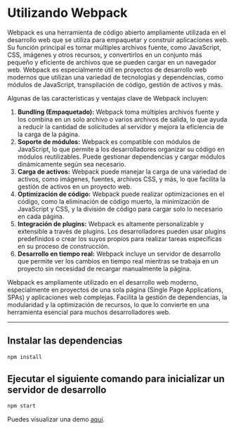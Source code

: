 # Utilizando Webpack

Webpack es una herramienta de código abierto ampliamente utilizada en el desarrollo web que se utiliza para empaquetar y construir aplicaciones web. Su función principal es tomar múltiples archivos fuente, como JavaScript, CSS, imágenes y otros recursos, y convertirlos en un conjunto más pequeño y eficiente de archivos que se pueden cargar en un navegador web. Webpack es especialmente útil en proyectos de desarrollo web modernos que utilizan una variedad de tecnologías y dependencias, como módulos de JavaScript, transpilación de código, gestión de activos y más.

Algunas de las características y ventajas clave de Webpack incluyen:

1. **Bundling (Empaquetado):** Webpack toma múltiples archivos fuente y los combina en un solo archivo o varios archivos de salida, lo que ayuda a reducir la cantidad de solicitudes al servidor y mejora la eficiencia de la carga de la página.
2. **Soporte de módulos:** Webpack es compatible con módulos de JavaScript, lo que permite a los desarrolladores organizar su código en módulos reutilizables. Puede gestionar dependencias y cargar módulos dinámicamente según sea necesario.
3. **Carga de activos:** Webpack puede manejar la carga de una variedad de activos, como imágenes, fuentes, archivos CSS, y más, lo que facilita la gestión de activos en un proyecto web.
4. **Optimización de código:** Webpack puede realizar optimizaciones en el código, como la eliminación de código muerto, la minimización de JavaScript y CSS, y la división de código para cargar solo lo necesario en cada página.
5. **Integración de plugins:** Webpack es altamente personalizable y extensible a través de plugins. Los desarrolladores pueden usar plugins predefinidos o crear los suyos propios para realizar tareas específicas en su proceso de construcción.
6. **Desarrollo en tiempo real:** Webpack incluye un servidor de desarrollo que permite ver los cambios en tiempo real mientras se trabaja en un proyecto sin necesidad de recargar manualmente la página.

Webpack es ampliamente utilizado en el desarrollo web moderno, especialmente en proyectos de una sola página (Single Page Applications, SPAs) y aplicaciones web complejas. Facilita la gestión de dependencias, la modularidad y la optimización de recursos, lo que lo convierte en una herramienta esencial para muchos desarrolladores web.

---


## Instalar las dependencias

```bash
npm install
```

## Ejecutar el siguiente comando para inicializar un servidor de desarrollo

```bash
npm start
```

Puedes visualizar una demo [aquí](https://carlosflorez-preview.netlify.app/).
